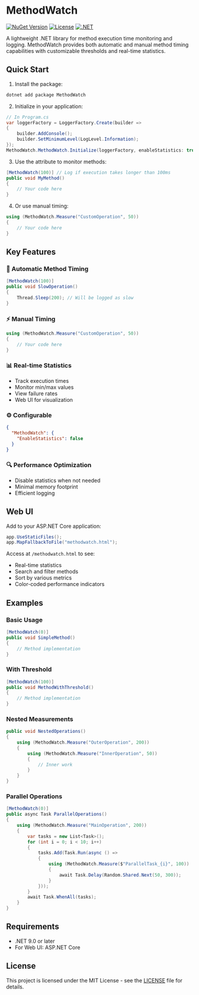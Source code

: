 # MethodWatch

[![NuGet Version](https://img.shields.io/nuget/v/MethodWatch.svg)](https://www.nuget.org/packages/MethodWatch)
[![License](https://img.shields.io/github/license/yourusername/MethodWatch.svg)](LICENSE)
[![.NET](https://img.shields.io/badge/.NET-9.0-blue.svg)](https://dotnet.microsoft.com/download/dotnet/9.0)

A lightweight .NET library for method execution time monitoring and logging. MethodWatch provides both automatic and manual method timing capabilities with customizable thresholds and real-time statistics.

## Quick Start

1. Install the package:
```bash
dotnet add package MethodWatch
```

2. Initialize in your application:
```csharp
// In Program.cs
var loggerFactory = LoggerFactory.Create(builder =>
{
    builder.AddConsole();
    builder.SetMinimumLevel(LogLevel.Information);
});
MethodWatch.MethodWatch.Initialize(loggerFactory, enableStatistics: true);
```

3. Use the attribute to monitor methods:
```csharp
[MethodWatch(100)] // Log if execution takes longer than 100ms
public void MyMethod()
{
    // Your code here
}
```

4. Or use manual timing:
```csharp
using (MethodWatch.Measure("CustomOperation", 50))
{
    // Your code here
}
```

## Key Features

### 🚀 Automatic Method Timing
```csharp
[MethodWatch(100)]
public void SlowOperation()
{
    Thread.Sleep(200); // Will be logged as slow
}
```

### ⚡ Manual Timing
```csharp
using (MethodWatch.Measure("CustomOperation", 50))
{
    // Your code here
}
```

### 📊 Real-time Statistics
- Track execution times
- Monitor min/max values
- View failure rates
- Web UI for visualization

### ⚙️ Configurable
```json
{
  "MethodWatch": {
    "EnableStatistics": false
  }
}
```

### 🔍 Performance Optimization
- Disable statistics when not needed
- Minimal memory footprint
- Efficient logging

## Web UI

Add to your ASP.NET Core application:
```csharp
app.UseStaticFiles();
app.MapFallbackToFile("methodwatch.html");
```

Access at `/methodwatch.html` to see:
- Real-time statistics
- Search and filter methods
- Sort by various metrics
- Color-coded performance indicators

## Examples

### Basic Usage
```csharp
[MethodWatch(0)]
public void SimpleMethod()
{
    // Method implementation
}
```

### With Threshold
```csharp
[MethodWatch(100)]
public void MethodWithThreshold()
{
    // Method implementation
}
```

### Nested Measurements
```csharp
public void NestedOperations()
{
    using (MethodWatch.Measure("OuterOperation", 200))
    {
        using (MethodWatch.Measure("InnerOperation", 50))
        {
            // Inner work
        }
    }
}
```

### Parallel Operations
```csharp
[MethodWatch(0)]
public async Task ParallelOperations()
{
    using (MethodWatch.Measure("MainOperation", 200))
    {
        var tasks = new List<Task>();
        for (int i = 0; i < 10; i++)
        {
            tasks.Add(Task.Run(async () =>
            {
                using (MethodWatch.Measure($"ParallelTask_{i}", 100))
                {
                    await Task.Delay(Random.Shared.Next(50, 300));
                }
            }));
        }
        await Task.WhenAll(tasks);
    }
}
```

## Requirements

- .NET 9.0 or later
- For Web UI: ASP.NET Core

## License

This project is licensed under the MIT License - see the [LICENSE](LICENSE) file for details. 